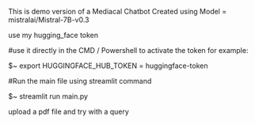 This is demo version of a Mediacal Chatbot  Created using 
Model = mistralai/Mistral-7B-v0.3


use my hugging_face token 

#use it directly in the CMD / Powershell to activate the token
for example: 

$~ export HUGGINGFACE_HUB_TOKEN = huggingface-token



#Run the main file using streamlit command 

$~ streamlit run main.py

upload a pdf file and try with a query 
